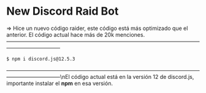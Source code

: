 # New Discord Raid Bot
=> Hice un nuevo código raider, este código está más optimizado que el anterior. El código actual hace más de 20k menciones.
——————————————————————————————————————————————
```shell
$ npm i discord.js@12.5.3
```
——————————————————————————————————————————————\nEl código actual está en la versión 12 de discord.js, importante instalar el __npm__ en esa versión.
